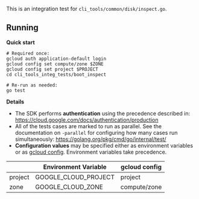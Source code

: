 This is an integration test for `cli_tools/common/disk/inspect.go`.

## Running

**Quick start**

```shell script
# Required once:
gcloud auth application-default login
gcloud config set compute/zone $ZONE
gcloud config set project $PROJECT
cd cli_tools_integ_tests/boot_inspect

# Re-run as needed:
go test
```

**Details**

- The SDK performs **authentication** using the precedence
described in: https://cloud.google.com/docs/authentication/production
- All of the tests cases are marked to run as parallel. See the documentation
on `-parallel` for configuring how many cases run simultaneously:
https://golang.org/pkg/cmd/go/internal/test/
- **Configuration values** may be specified either as environment variables or
as [gcloud config](https://cloud.google.com/sdk/gcloud/reference/config/set).
Environment variables take precedence.


|         | Environment Variable   | gcloud config |
|---------|------------------------|---------------|
| project | GOOGLE\_CLOUD\_PROJECT | project       |
| zone    | GOOGLE\_CLOUD\_ZONE    | compute/zone  |

